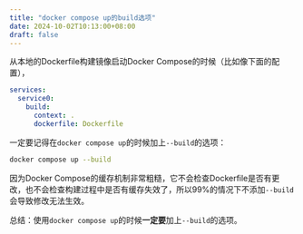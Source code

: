 ```yaml
---
title: "docker compose up的build选项"
date: 2024-10-02T10:13:00+08:00
draft: false
---
```


从本地的Dockerfile构建镜像启动Docker Compose的时候（比如像下面的配置），

```yml
services:
  service0:
    build:
      context: .
      dockerfile: Dockerfile
```

一定要记得在`docker compose up`的时候加上`--build`的选项：
```sh
docker compose up --build
```

因为Docker Compose的缓存机制非常粗糙，它不会检查Dockerfile是否有更改，也不会检查构建过程中是否有缓存失效了，所以99%的情况下不添加`--build`会导致修改无法生效。

总结：使用`docker compose up`的时候**一定要**加上`--build`的选项。
